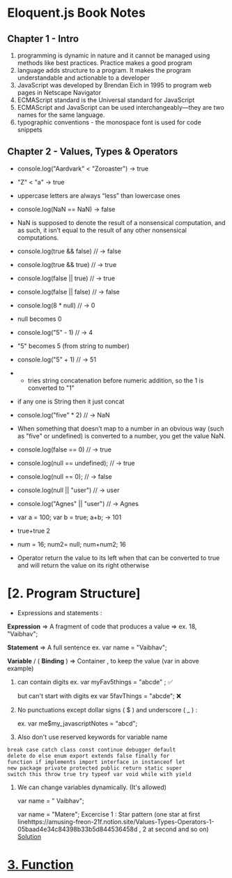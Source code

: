 # Eloquent.js Book Notes
## Chapter 1 - Intro 
1. programming is dynamic in nature and it cannot be managed using methods like best practices. Practice makes a good program
2. language adds structure to a program. It makes the program understandable and actionable to a developer
3. JavaScript was developed by Brendan Eich in 1995 to program web pages in Netscape Navigator
4. ECMAScript standard is the Universal standard for JavaScript
5. ECMAScript and JavaScript can be used interchangeably—they are two names for the same language.
6. typographic conventions - the monospace font is used for code snippets

## Chapter 2 - Values, Types & Operators

- console.log("Aardvark" < "Zoroaster")
 → true

- "Z" < "a"
→  true 

- uppercase letters are always “less” than lowercase ones

- console.log(NaN == NaN)
 → false

- NaN is supposed to denote the result of a nonsensical computation, and as such, it isn’t equal to the result of any other nonsensical computations.

- console.log(true && false)
// → false

- console.log(true && true)
// → true

- console.log(false || true)
// → true

- console.log(false || false)
// → false

- console.log(8 * null)
// → 0

- null  becomes 0

- console.log("5" - 1)
// → 4

- "5" becomes 5 (from string to number)

- console.log("5" + 1)
// → 51

- + tries string concatenation before numeric addition, so the 1 is converted to "1"
- if any one is String then it just concat

- console.log("five" * 2)
// → NaN

- When something that doesn’t map to a number in an obvious way (such as "five" or undefined) is converted to a number, you get the value NaN.

- console.log(false == 0)
// → true

- console.log(null == undefined);
// → true

- console.log(null == 0);
// → false

- console.log(null || "user")
// → user

- console.log("Agnes" || "user")
// → Agnes

- var a = 100;
var b = true;
a+b;
→ 101

- true+true
2

- num = 16;
num2= null;
num+num2;
16

- Operator return the value to its left when that can be converted to true and will return the value on its right otherwise

# [2. Program Structure]
- Expressions and statements :

**Expression** ⇒ A fragment of code that produces a value ⇒ ex.  18,    "Vaibhav";

**Statement** ⇒ A full sentence ex. var name = "Vaibhav";

**Variable** / ( **Binding** ) ⇒ Container , to keep the value (var in above example)

1. can contain digits ex. var myFav5things = "abcde" ; ✅
    
    but can't start with digits ex var 5favThings = "abcde"; ❌ 
    
2. No punctuations except dollar signs ( $ ) and  underscore ( _ ) :  
    
    ex. var me$my_javascriptNotes = "abcd";
    
3. Also don't use reserved keywords for variable name 

```
break case catch class const continue debugger default
delete do else enum export extends false finally for
function if implements import interface in instanceof let
new package private protected public return static super
switch this throw true try typeof var void while with yield
```

1. We can change variables dynamically. (It's allowed)
    
    var name = " Vaibhav";
    
    var name = "Matere";
Excercise 1 : Star pattern (one star at first linehttps://amusing-freon-21f.notion.site/Values-Types-Operators-1-05baad4e34c84398b33b5d844536458d , 2 at second and so on)
[Solution](https://replit.com/@Vaibhav18Matere/star-pattern-do-while-loop)

# [3. Function](https://amusing-freon-21f.notion.site/Function-aa9ed12642e04587b1c9129e5413f045)
